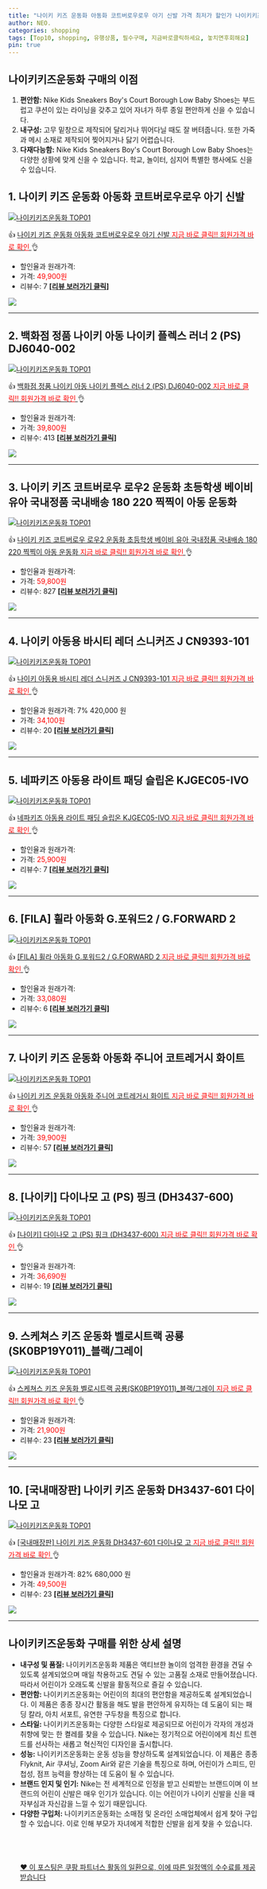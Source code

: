```yaml
---
title: "나이키 키즈 운동화 아동화 코트버로우로우 아기 신발 가격 최저가 할인가 나이키키즈운동화 최저가 추천 제품 비교"
author: NEO.
categories: shopping
tags: [Top10, shopping, 유행상품, 필수구매, 지금바로클릭하세요, 놓치면후회해요]
pin: true
---
```

## 나이키키즈운동화 구매의 이점
1. **편안함:** Nike Kids Sneakers Boy's Court Borough Low Baby Shoes는 부드럽고 쿠션이 있는 라이닝을 갖추고 있어 자녀가 하루 종일 편안하게 신을 수 있습니다.
2. **내구성:** 고무 밑창으로 제작되어 달리거나 뛰어다닐 때도 잘 버텨줍니다. 또한 가죽과 메시 소재로 제작되어 찢어지거나 닳기 어렵습니다.
3. **다재다능함:** Nike Kids Sneakers Boy's Court Borough Low Baby Shoes는 다양한 상황에 맞게 신을 수 있습니다. 학교, 놀이터, 심지어 특별한 행사에도 신을 수 있습니다.

   

## 1. 나이키 키즈 운동화 아동화 코트버로우로우 아기 신발

[![나이키키즈운동화 TOP01](https://thumbnail7.coupangcdn.com/thumbnails/remote/490x490ex/image/vendor_inventory/5daa/3e5a4f4ac0ecf3995f4865b3317c1bc5a21341a522b7d3adfdde56c3599a.png)](https://link.coupang.com/re/AFFSDP?lptag=AF3617701&subid=GithubCoopas&pageKey=7760137653&traceid=V0-153&itemId=20924432602&vendorItemId=88069892501)


👍 [나이키 키즈 운동화 아동화 코트버로우로우 아기 신발 <font color=red> 지금 바로 클릭!! 회원가격 바로 확인 </font> ](https://link.coupang.com/re/AFFSDP?lptag=AF3617701&subid=GithubCoopas&pageKey=7760137653&traceid=V0-153&itemId=20924432602&vendorItemId=88069892501) 👌 


- 할인율과 원래가격: 
- 가격: <span style='color:red'>49,900원</span>
- 리뷰수: 7  [**[리뷰 보러가기 클릭]**](https://link.coupang.com/re/AFFSDP?lptag=AF3617701&subid=GithubCoopas&pageKey=7760137653&traceid=V0-153&itemId=20924432602&vendorItemId=88069892501)

[![](/discount_price.png)](https://link.coupang.com/re/AFFSDP?lptag=AF3617701&subid=GithubCoopas&pageKey=7760137653&traceid=V0-153&itemId=20924432602&vendorItemId=88069892501)

---


   

## 2. 백화점 정품 나이키 아동 나이키 플렉스 러너 2 (PS) DJ6040-002

[![나이키키즈운동화 TOP01](https://thumbnail9.coupangcdn.com/thumbnails/remote/490x490ex/image/vendor_inventory/c1f3/6c7112f22687d328f2d38007c81c4c52b39802add4f64521bb1a009c0f08.jpg)](https://link.coupang.com/re/AFFSDP?lptag=AF3617701&subid=GithubCoopas&pageKey=7216549244&traceid=V0-153&itemId=18276820535&vendorItemId=85671719491)


👍 [백화점 정품 나이키 아동 나이키 플렉스 러너 2 (PS) DJ6040-002 <font color=red> 지금 바로 클릭!! 회원가격 바로 확인 </font> ](https://link.coupang.com/re/AFFSDP?lptag=AF3617701&subid=GithubCoopas&pageKey=7216549244&traceid=V0-153&itemId=18276820535&vendorItemId=85671719491) 👌 


- 할인율과 원래가격: 
- 가격: <span style='color:red'>39,800원</span>
- 리뷰수: 413  [**[리뷰 보러가기 클릭]**](https://link.coupang.com/re/AFFSDP?lptag=AF3617701&subid=GithubCoopas&pageKey=7216549244&traceid=V0-153&itemId=18276820535&vendorItemId=85671719491)

[![](/discount_price.png)](https://link.coupang.com/re/AFFSDP?lptag=AF3617701&subid=GithubCoopas&pageKey=7216549244&traceid=V0-153&itemId=18276820535&vendorItemId=85671719491)

---


   

## 3. 나이키 키즈 코트버로우 로우2 운동화 초등학생 베이비 유아 국내정품 국내배송 180 220 찍찍이 아동 운동화

[![나이키키즈운동화 TOP01](https://thumbnail10.coupangcdn.com/thumbnails/remote/490x490ex/image/vendor_inventory/d914/26f527e27b4b12d0641cb127a09227b657ce0d29e3191004646c9c767b02.jpg)](https://link.coupang.com/re/AFFSDP?lptag=AF3617701&subid=GithubCoopas&pageKey=7155773057&traceid=V0-153&itemId=17999470608&vendorItemId=85155635050)


👍 [나이키 키즈 코트버로우 로우2 운동화 초등학생 베이비 유아 국내정품 국내배송 180 220 찍찍이 아동 운동화 <font color=red> 지금 바로 클릭!! 회원가격 바로 확인 </font> ](https://link.coupang.com/re/AFFSDP?lptag=AF3617701&subid=GithubCoopas&pageKey=7155773057&traceid=V0-153&itemId=17999470608&vendorItemId=85155635050) 👌 


- 할인율과 원래가격: 
- 가격: <span style='color:red'>59,800원</span>
- 리뷰수: 827  [**[리뷰 보러가기 클릭]**](https://link.coupang.com/re/AFFSDP?lptag=AF3617701&subid=GithubCoopas&pageKey=7155773057&traceid=V0-153&itemId=17999470608&vendorItemId=85155635050)

[![](/discount_price.png)](https://link.coupang.com/re/AFFSDP?lptag=AF3617701&subid=GithubCoopas&pageKey=7155773057&traceid=V0-153&itemId=17999470608&vendorItemId=85155635050)

---


   

## 4. 나이키 아동용 바시티 레더 스니커즈 J CN9393-101

[![나이키키즈운동화 TOP01](https://thumbnail7.coupangcdn.com/thumbnails/remote/490x490ex/image/retail/images/5977703557326640-33182780-21b7-4feb-983f-9071d998b201.png)](https://link.coupang.com/re/AFFSDP?lptag=AF3617701&subid=GithubCoopas&pageKey=6500337716&traceid=V0-153&itemId=14308837288&vendorItemId=81553600822)


👍 [나이키 아동용 바시티 레더 스니커즈 J CN9393-101 <font color=red> 지금 바로 클릭!! 회원가격 바로 확인 </font> ](https://link.coupang.com/re/AFFSDP?lptag=AF3617701&subid=GithubCoopas&pageKey=6500337716&traceid=V0-153&itemId=14308837288&vendorItemId=81553600822) 👌 


- 할인율과 원래가격: 7%  420,000   원
- 가격: <span style='color:red'>34,100원</span>
- 리뷰수: 20  [**[리뷰 보러가기 클릭]**](https://link.coupang.com/re/AFFSDP?lptag=AF3617701&subid=GithubCoopas&pageKey=6500337716&traceid=V0-153&itemId=14308837288&vendorItemId=81553600822)

[![](/discount_price.png)](https://link.coupang.com/re/AFFSDP?lptag=AF3617701&subid=GithubCoopas&pageKey=6500337716&traceid=V0-153&itemId=14308837288&vendorItemId=81553600822)

---


   

## 5. 네파키즈 아동용 라이트 패딩 슬립온 KJGEC05-IVO

[![나이키키즈운동화 TOP01](https://thumbnail7.coupangcdn.com/thumbnails/remote/490x490ex/image/retail/images/2023/11/04/12/0/b6337304-2b1f-4cc1-82bf-609d59423a48.jpg)](https://link.coupang.com/re/AFFSDP?lptag=AF3617701&subid=GithubCoopas&pageKey=7696325435&traceid=V0-153&itemId=20594037453&vendorItemId=87668898182)


👍 [네파키즈 아동용 라이트 패딩 슬립온 KJGEC05-IVO <font color=red> 지금 바로 클릭!! 회원가격 바로 확인 </font> ](https://link.coupang.com/re/AFFSDP?lptag=AF3617701&subid=GithubCoopas&pageKey=7696325435&traceid=V0-153&itemId=20594037453&vendorItemId=87668898182) 👌 


- 할인율과 원래가격: 
- 가격: <span style='color:red'>25,900원</span>
- 리뷰수: 7  [**[리뷰 보러가기 클릭]**](https://link.coupang.com/re/AFFSDP?lptag=AF3617701&subid=GithubCoopas&pageKey=7696325435&traceid=V0-153&itemId=20594037453&vendorItemId=87668898182)

[![](/discount_price.png)](https://link.coupang.com/re/AFFSDP?lptag=AF3617701&subid=GithubCoopas&pageKey=7696325435&traceid=V0-153&itemId=20594037453&vendorItemId=87668898182)

---


   

## 6. [FILA] 휠라 아동화 G.포워드2 / G.FORWARD 2

[![나이키키즈운동화 TOP01](https://thumbnail10.coupangcdn.com/thumbnails/remote/490x490ex/image/vendor_inventory/01ec/8250a3d55483da61f0bd98848cbb975a324ad0593add7e119a8d1771cb64.jpg)](https://link.coupang.com/re/AFFSDP?lptag=AF3617701&subid=GithubCoopas&pageKey=24202554&traceid=V0-153&itemId=94233064&vendorItemId=3167074343)


👍 [[FILA] 휠라 아동화 G.포워드2 / G.FORWARD 2 <font color=red> 지금 바로 클릭!! 회원가격 바로 확인 </font> ](https://link.coupang.com/re/AFFSDP?lptag=AF3617701&subid=GithubCoopas&pageKey=24202554&traceid=V0-153&itemId=94233064&vendorItemId=3167074343) 👌 


- 할인율과 원래가격: 
- 가격: <span style='color:red'>33,080원</span>
- 리뷰수: 6  [**[리뷰 보러가기 클릭]**](https://link.coupang.com/re/AFFSDP?lptag=AF3617701&subid=GithubCoopas&pageKey=24202554&traceid=V0-153&itemId=94233064&vendorItemId=3167074343)

[![](/discount_price.png)](https://link.coupang.com/re/AFFSDP?lptag=AF3617701&subid=GithubCoopas&pageKey=24202554&traceid=V0-153&itemId=94233064&vendorItemId=3167074343)

---


   

## 7. 나이키 키즈 운동화 아동화 주니어 코트레거시 화이트

[![나이키키즈운동화 TOP01](https://thumbnail6.coupangcdn.com/thumbnails/remote/490x490ex/image/vendor_inventory/5b2d/9101f9ecf7c0709b7c863077d029f95af000ba6d14a4897eeeb99833d9d9.png)](https://link.coupang.com/re/AFFSDP?lptag=AF3617701&subid=GithubCoopas&pageKey=7837518522&traceid=V0-153&itemId=21327443535&vendorItemId=88386112059)


👍 [나이키 키즈 운동화 아동화 주니어 코트레거시 화이트 <font color=red> 지금 바로 클릭!! 회원가격 바로 확인 </font> ](https://link.coupang.com/re/AFFSDP?lptag=AF3617701&subid=GithubCoopas&pageKey=7837518522&traceid=V0-153&itemId=21327443535&vendorItemId=88386112059) 👌 


- 할인율과 원래가격: 
- 가격: <span style='color:red'>39,900원</span>
- 리뷰수: 57  [**[리뷰 보러가기 클릭]**](https://link.coupang.com/re/AFFSDP?lptag=AF3617701&subid=GithubCoopas&pageKey=7837518522&traceid=V0-153&itemId=21327443535&vendorItemId=88386112059)

[![](/discount_price.png)](https://link.coupang.com/re/AFFSDP?lptag=AF3617701&subid=GithubCoopas&pageKey=7837518522&traceid=V0-153&itemId=21327443535&vendorItemId=88386112059)

---


   

## 8. [나이키] 다이나모 고 (PS) 핑크 (DH3437-600)

[![나이키키즈운동화 TOP01](https://thumbnail7.coupangcdn.com/thumbnails/remote/490x490ex/image/vendor_inventory/8947/2b565c6461c7240b9f06bab7e83f21a106dc942e64b483bb42e0a4d258a0.jpg)](https://link.coupang.com/re/AFFSDP?lptag=AF3617701&subid=GithubCoopas&pageKey=7703128038&traceid=V0-153&itemId=20630108997&vendorItemId=87711470397)


👍 [[나이키] 다이나모 고 (PS) 핑크 (DH3437-600) <font color=red> 지금 바로 클릭!! 회원가격 바로 확인 </font> ](https://link.coupang.com/re/AFFSDP?lptag=AF3617701&subid=GithubCoopas&pageKey=7703128038&traceid=V0-153&itemId=20630108997&vendorItemId=87711470397) 👌 


- 할인율과 원래가격: 
- 가격: <span style='color:red'>36,690원</span>
- 리뷰수: 19  [**[리뷰 보러가기 클릭]**](https://link.coupang.com/re/AFFSDP?lptag=AF3617701&subid=GithubCoopas&pageKey=7703128038&traceid=V0-153&itemId=20630108997&vendorItemId=87711470397)

[![](/discount_price.png)](https://link.coupang.com/re/AFFSDP?lptag=AF3617701&subid=GithubCoopas&pageKey=7703128038&traceid=V0-153&itemId=20630108997&vendorItemId=87711470397)

---


   

## 9. 스케쳐스 키즈 운동화 벨로시트랙 공룡(SK0BP19Y011)_블랙/그레이

[![나이키키즈운동화 TOP01](https://thumbnail8.coupangcdn.com/thumbnails/remote/490x490ex/image/vendor_inventory/dfa0/45338559a00ca7f1dc0f78c1f5135022548964366e065ea83963290c577f.jpg)](https://link.coupang.com/re/AFFSDP?lptag=AF3617701&subid=GithubCoopas&pageKey=7493265532&traceid=V0-153&itemId=19598048676&vendorItemId=88046814711)


👍 [스케쳐스 키즈 운동화 벨로시트랙 공룡(SK0BP19Y011)_블랙/그레이 <font color=red> 지금 바로 클릭!! 회원가격 바로 확인 </font> ](https://link.coupang.com/re/AFFSDP?lptag=AF3617701&subid=GithubCoopas&pageKey=7493265532&traceid=V0-153&itemId=19598048676&vendorItemId=88046814711) 👌 


- 할인율과 원래가격: 
- 가격: <span style='color:red'>21,900원</span>
- 리뷰수: 23  [**[리뷰 보러가기 클릭]**](https://link.coupang.com/re/AFFSDP?lptag=AF3617701&subid=GithubCoopas&pageKey=7493265532&traceid=V0-153&itemId=19598048676&vendorItemId=88046814711)

[![](/discount_price.png)](https://link.coupang.com/re/AFFSDP?lptag=AF3617701&subid=GithubCoopas&pageKey=7493265532&traceid=V0-153&itemId=19598048676&vendorItemId=88046814711)

---


   

## 10. [국내매장판] 나이키 키즈 운동화 DH3437-601 다이나모 고

[![나이키키즈운동화 TOP01](https://thumbnail6.coupangcdn.com/thumbnails/remote/490x490ex/image/vendor_inventory/6ac1/9fe14a31ef79c01be8193e6c6f2eebc02a99a5eb00769643f587ebd2788f.jpg)](https://link.coupang.com/re/AFFSDP?lptag=AF3617701&subid=GithubCoopas&pageKey=7104561681&traceid=V0-153&itemId=17743142334&vendorItemId=87084190047)


👍 [[국내매장판] 나이키 키즈 운동화 DH3437-601 다이나모 고 <font color=red> 지금 바로 클릭!! 회원가격 바로 확인 </font> ](https://link.coupang.com/re/AFFSDP?lptag=AF3617701&subid=GithubCoopas&pageKey=7104561681&traceid=V0-153&itemId=17743142334&vendorItemId=87084190047) 👌 


- 할인율과 원래가격: 82%  680,000   원
- 가격: <span style='color:red'>49,500원</span>
- 리뷰수: 23  [**[리뷰 보러가기 클릭]**](https://link.coupang.com/re/AFFSDP?lptag=AF3617701&subid=GithubCoopas&pageKey=7104561681&traceid=V0-153&itemId=17743142334&vendorItemId=87084190047)

[![](/discount_price.png)](https://link.coupang.com/re/AFFSDP?lptag=AF3617701&subid=GithubCoopas&pageKey=7104561681&traceid=V0-153&itemId=17743142334&vendorItemId=87084190047)

---
## 나이키키즈운동화 구매를 위한 상세 설명
* **내구성 및 품질:** 나이키키즈운동화 제품은 액티브한 놀이의 엄격한 환경을 견딜 수 있도록 설계되었으며 매일 착용하고도 견딜 수 있는 고품질 소재로 만들어졌습니다. 따라서 어린이가 오래도록 신발을 활동적으로 즐길 수 있습니다.
* **편안함:** 나이키키즈운동화는 어린이의 최대의 편안함을 제공하도록 설계되었습니다. 이 제품은 종종 장시간 활동을 해도 발을 편안하게 유지하는 데 도움이 되는 패딩 칼라, 아치 서포트, 유연한 구두창을 특징으로 합니다.
* **스타일:** 나이키키즈운동화는 다양한 스타일로 제공되므로 어린이가 각자의 개성과 취향에 맞는 한 켤레를 찾을 수 있습니다. Nike는 정기적으로 어린이에게 최신 트렌드를 선사하는 새롭고 혁신적인 디자인을 출시합니다.
* **성능:** 나이키키즈운동화는 운동 성능을 향상하도록 설계되었습니다. 이 제품은 종종 Flyknit, Air 쿠셔닝, Zoom Air와 같은 기술을 특징으로 하며, 어린이가 스피드, 민첩성, 점프 능력을 향상하는 데 도움이 될 수 있습니다.
* **브랜드 인지 및 인기:** Nike는 전 세계적으로 인정을 받고 신뢰받는 브랜드이며 이 브랜드의 어린이 신발은 매우 인기가 있습니다. 이는 어린이가 나이키 신발을 신을 때 자부심과 자신감을 느낄 수 있기 때문입니다.
* **다양한 구입처:** 나이키키즈운동화는 소매점 및 온라인 소매업체에서 쉽게 찾아 구입할 수 있습니다. 이로 인해 부모가 자녀에게 적합한 신발을 쉽게 찾을 수 있습니다.<br><br><br><br><br> [ ❤  이 포스팅은 쿠팡 파트너스 활동의 일환으로, 이에 따른 일정액의 수수료를 제공받습니다](https://link.coupang.com/a/bcEFyh)